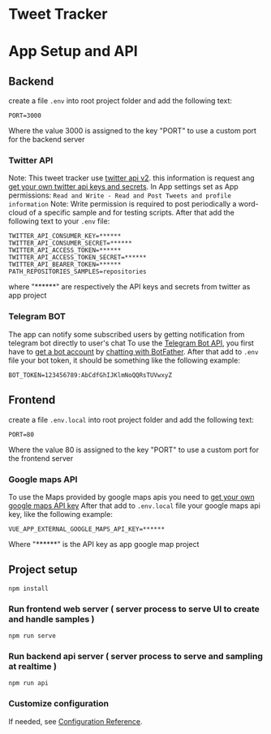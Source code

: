 # Tweet Tracker

# App Setup and API

## Backend
create a file `.env` into root project folder and add the following text:
```
PORT=3000
```
Where the value 3000 is assigned to the key "PORT" to use a custom port for the backend server

### Twitter API
Note: This tweet tracker use [twitter api v2](https://developer.twitter.com/en/docs/twitter-api/early-access).
this information is request ang [get your own twitter api keys and secrets](https://developer.twitter.com/content/developer-twitter/en/portal/projects-and-apps).
In App settings set as App permissions: `Read and Write - Read and Post Tweets and profile information`
Note: Write permission is required to post periodically a word-cloud of a specific sample and for testing scripts.
After that add the following text to your `.env` file:
```
TWITTER_API_CONSUMER_KEY=******
TWITTER_API_CONSUMER_SECRET=******
TWITTER_API_ACCESS_TOKEN=******
TWITTER_API_ACCESS_TOKEN_SECRET=******
TWITTER_API_BEARER_TOKEN=******
PATH_REPOSITORIES_SAMPLES=repositories
```
where "******" are respectively the API keys and secrets from twitter as app project

### Telegram BOT
The app can notify some subscribed users by getting notification from telegram bot directly to user's chat
To use the [Telegram Bot API](https://core.telegram.org/bots/api), you first have to [get a bot account](https://core.telegram.org/bots) by [chatting with BotFather](https://core.telegram.org/bots#6-botfather).
After that add to `.env` file your bot token, it should be something like the following example:
```
BOT_TOKEN=123456789:AbCdfGhIJKlmNoQQRsTUVwxyZ
```

## Frontend
create a file `.env.local` into root project folder and add the following text:
```
PORT=80
```
Where the value 80 is assigned to the key "PORT" to use a custom port for the frontend server

### Google maps API
To use the Maps provided by google maps apis you need to [get your own google maps API key](https://developers.google.com/maps/documentation/directions/get-api-key)
After that add to `.env.local` file your google maps api key, like the following example:
```
VUE_APP_EXTERNAL_GOOGLE_MAPS_API_KEY=******
```
Where "******" is the API key as app google map project

## Project setup
```
npm install
```

### Run frontend web server ( server process to serve UI to create and handle samples )
```
npm run serve
```

### Run backend api server ( server process to serve and sampling at realtime )
```
npm run api
```

### Customize configuration
If needed, see [Configuration Reference](https://cli.vuejs.org/config/).
